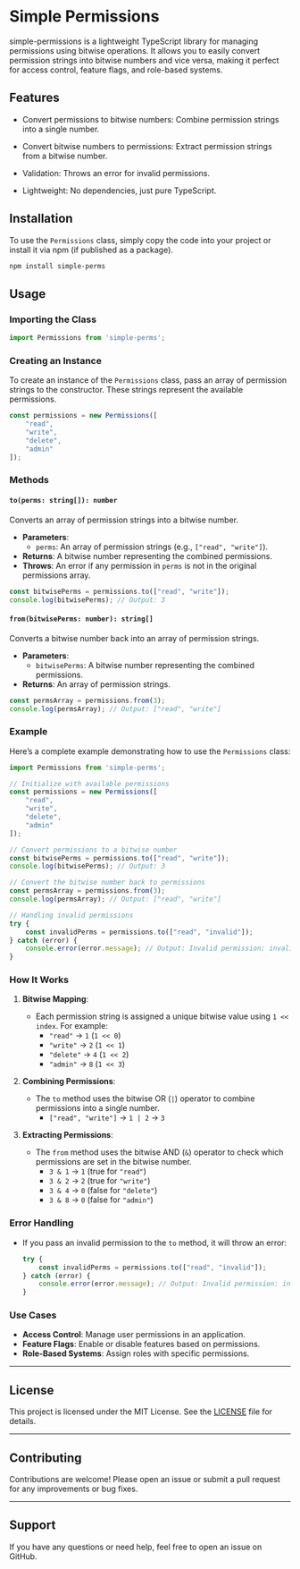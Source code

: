 # Simple Permissions

simple-permissions is a lightweight TypeScript library for managing permissions using bitwise operations. It allows you to easily convert permission strings into bitwise numbers and vice versa, making it perfect for access control, feature flags, and role-based systems.

## Features

- Convert permissions to bitwise numbers: Combine permission strings into a single number.

- Convert bitwise numbers to permissions: Extract permission strings from a bitwise number.

- Validation: Throws an error for invalid permissions.

- Lightweight: No dependencies, just pure TypeScript.


## Installation

To use the `Permissions` class, simply copy the code into your project or install it via npm (if published as a package).

```bash
npm install simple-perms
```

## Usage

### Importing the Class

```typescript
import Permissions from 'simple-perms';
```

### Creating an Instance

To create an instance of the `Permissions` class, pass an array of permission strings to the constructor. These strings represent the available permissions.

```typescript
const permissions = new Permissions([
    "read",
    "write",
    "delete",
    "admin"
]);
```

### Methods

#### `to(perms: string[]): number`

Converts an array of permission strings into a bitwise number.

- **Parameters**:
  - `perms`: An array of permission strings (e.g., `["read", "write"]`).
- **Returns**: A bitwise number representing the combined permissions.
- **Throws**: An error if any permission in `perms` is not in the original permissions array.

```typescript
const bitwisePerms = permissions.to(["read", "write"]);
console.log(bitwisePerms); // Output: 3
```

#### `from(bitwisePerms: number): string[]`

Converts a bitwise number back into an array of permission strings.

- **Parameters**:
  - `bitwisePerms`: A bitwise number representing the combined permissions.
- **Returns**: An array of permission strings.

```typescript
const permsArray = permissions.from(3);
console.log(permsArray); // Output: ["read", "write"]
```

### Example

Here’s a complete example demonstrating how to use the `Permissions` class:

```typescript
import Permissions from 'simple-perms';

// Initialize with available permissions
const permissions = new Permissions([
    "read",
    "write",
    "delete",
    "admin"
]);

// Convert permissions to a bitwise number
const bitwisePerms = permissions.to(["read", "write"]);
console.log(bitwisePerms); // Output: 3

// Convert the bitwise number back to permissions
const permsArray = permissions.from(3);
console.log(permsArray); // Output: ["read", "write"]

// Handling invalid permissions
try {
    const invalidPerms = permissions.to(["read", "invalid"]);
} catch (error) {
    console.error(error.message); // Output: Invalid permission: invalid
}
```

### How It Works

1. **Bitwise Mapping**:
   - Each permission string is assigned a unique bitwise value using `1 << index`. For example:
     - `"read"` → `1` (`1 << 0`)
     - `"write"` → `2` (`1 << 1`)
     - `"delete"` → `4` (`1 << 2`)
     - `"admin"` → `8` (`1 << 3`)

2. **Combining Permissions**:
   - The `to` method uses the bitwise OR (`|`) operator to combine permissions into a single number.
     - `["read", "write"]` → `1 | 2` → `3`

3. **Extracting Permissions**:
   - The `from` method uses the bitwise AND (`&`) operator to check which permissions are set in the bitwise number.
     - `3 & 1` → `1` (true for `"read"`)
     - `3 & 2` → `2` (true for `"write"`)
     - `3 & 4` → `0` (false for `"delete"`)
     - `3 & 8` → `0` (false for `"admin"`)

### Error Handling

- If you pass an invalid permission to the `to` method, it will throw an error:
  ```typescript
  try {
      const invalidPerms = permissions.to(["read", "invalid"]);
  } catch (error) {
      console.error(error.message); // Output: Invalid permission: invalid
  }
  ```

### Use Cases

- **Access Control**: Manage user permissions in an application.
- **Feature Flags**: Enable or disable features based on permissions.
- **Role-Based Systems**: Assign roles with specific permissions.

---

## License

This project is licensed under the MIT License. See the [LICENSE](LICENSE) file for details.

---

## Contributing

Contributions are welcome! Please open an issue or submit a pull request for any improvements or bug fixes.

---

## Support

If you have any questions or need help, feel free to open an issue on GitHub.